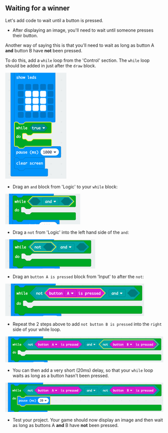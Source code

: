 ## Waiting for a winner

Let's add code to wait until a button is pressed.

+ After displaying an image, you'll need to wait until someone presses their button.

Another way of saying this is that you'll need to wait as long as button A **and** button B have **not** been pressed.

To do this, add a `while` loop from the 'Control' section. The `while` loop should be added in just after the `draw` block.

![schermata](images/reaction-while.png)

+ Drag an `and` block from 'Logic' to your `while` block:

![schermata](images/reaction-and.png)

+ Drag a `not` from 'Logic' into the left hand side of the `and`:

![schermata](images/reaction-not.png)

+ Drag an `button A is pressed` block from 'Input' to after the `not`:

![schermata](images/reaction-button-a.png)

+ Repeat the 2 steps above to add `not button B is pressed` into the `right` side of your while loop.

![schermata](images/reaction-button-b.png)

+ You can then add a very short (20ms) delay, so that your `while` loop waits as long as a button hasn't been pressed.

![schermata](images/reaction-delay.png)

+ Test your project. Your game should now display an image and then wait as long as buttons A **and** B have **not** been pressed.